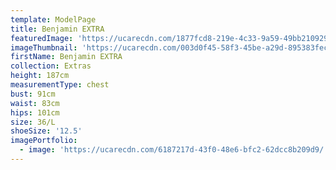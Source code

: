 ```yaml
---
template: ModelPage
title: Benjamin EXTRA
featuredImage: 'https://ucarecdn.com/1877fcd8-219e-4c33-9a59-49bb210929d2/'
imageThumbnail: 'https://ucarecdn.com/003d0f45-58f3-45be-a29d-895383fecca0/'
firstName: Benjamin EXTRA
collection: Extras
height: 187cm
measurementType: chest
bust: 91cm
waist: 83cm
hips: 101cm
size: 36/L
shoeSize: '12.5'
imagePortfolio:
  - image: 'https://ucarecdn.com/6187217d-43f0-48e6-bfc2-62dcc8b209d9/'
---
```


